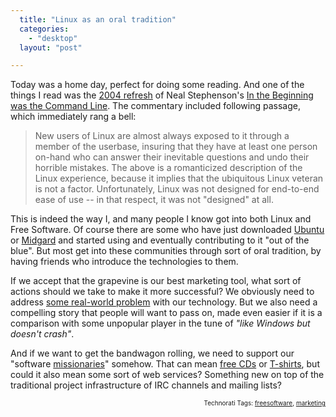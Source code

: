 ```yaml
---
  title: "Linux as an oral tradition"
  categories: 
    - "desktop"
  layout: "post"

---
```

<p>
Today was a home day, perfect for doing some reading. And one of the things I read was the <a href="http://garote.bdmonkeys.net/commandline/index.html">2004 refresh</a> of Neal Stephenson's <a href="http://www.cryptonomicon.com/beginning.html">In the Beginning was the Command Line</a>. The commentary included following passage, which immediately rang a bell:
</p><blockquote>
New users of Linux are almost always exposed to it through a member of the userbase, insuring that they have at least one person on-hand who can answer their inevitable questions and undo their horrible mistakes. The above is a romanticized description of the Linux experience, because it implies that the ubiquitous Linux veteran is not a factor. Unfortunately, Linux was not designed for end-to-end ease of use -- in that respect, it was not "designed" at all.
</blockquote><p>
This is indeed the way I, and many people I know got into both Linux and Free Software. Of course there are some who have just downloaded <a href="http://www.ubuntu.com/">Ubuntu</a> or <a href="http://www.midgard-project.org/">Midgard</a> and started using and eventually contributing to it "out of the blue". But most get into these communities through sort of oral tradition, by having friends who introduce the technologies to them.
</p><p>
If we accept that the grapevine is our best marketing tool, what sort of actions should we take to make it more successful?  We obviously need to address <a href="http://bergie.iki.fi/blog/on_innovation-and_how_choice_is_not_always_good/">some real-world problem</a> with our technology. But we also need a compelling story that people will want to pass on, made even easier if it is a comparison with some unpopular player in the tune of <em>"like Windows but doesn't crash"</em>.
</p><p>
And if we want to get the bandwagon rolling, we need to support our "software <a href="http://en.wikipedia.org/wiki/Missionary">missionaries</a>" somehow. That can mean <a href="https://shipit.ubuntu.com/">free CDs</a> or <a href="http://www.flickr.com/photos/bergie/2845878056/">T-shirts</a>, but could it also mean some sort of web services? Something new on top of the traditional project infrastructure of IRC channels and mailing lists?
</p>
<p style="text-align:right;font-size:10px;">Technorati Tags: <a href="http://www.technorati.com/tag/freesoftware" rel="tag">freesoftware</a>, <a href="http://www.technorati.com/tag/marketing" rel="tag">marketing</a></p>